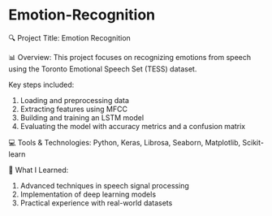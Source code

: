 # Emotion-Recognition
🔍 Project Title: Emotion Recognition

📊 Overview: This project focuses on recognizing emotions from speech using the Toronto Emotional Speech Set (TESS) dataset. 

Key steps included:
1. Loading and preprocessing data
2. Extracting features using MFCC
3. Building and training an LSTM model
4. Evaluating the model with accuracy metrics and a confusion matrix

💻 Tools & Technologies: Python, Keras, Librosa, Seaborn, Matplotlib, Scikit-learn

🧠 What I Learned:
1. Advanced techniques in speech signal processing
2. Implementation of deep learning models
3. Practical experience with real-world datasets
